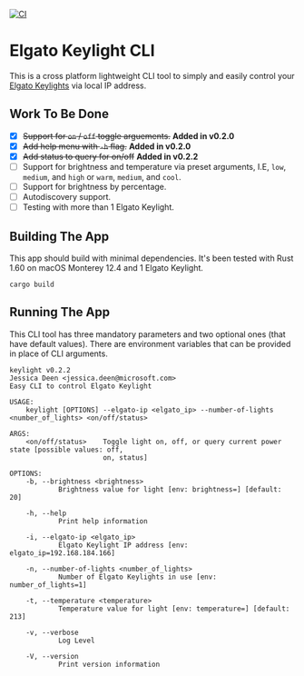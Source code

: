 [![CI](https://github.com/jldeen/keylight-cli/actions/workflows/build-ci.yml/badge.svg)](https://github.com/jldeen/keylight-cli/actions/workflows/build-ci.yml)

# Elgato Keylight CLI

This is a cross platform lightweight CLI tool to simply and easily control your [Elgato Keylights](https://www.elgato.com/key-light) via local IP address. 

## Work To Be Done

- [X] ~~Support for `on` / `off` toggle arguements.~~ **Added in v0.2.0**
- [X] ~~Add help menu with `-h` flag.~~ **Added in v0.2.0**
- [X] ~~Add status to query for on/off~~ **Added in v0.2.2**
- [ ] Support for brightness and temperature via preset arguments, I.E, `low`, `medium`, and `high` or `warm`, `medium`, and `cool`.
- [ ] Support for brightness by percentage.
- [ ] Autodiscovery support.
- [ ] Testing with more than 1 Elgato Keylight.

## Building The App

This app should build with minimal dependencies.  It's been tested with Rust 1.60 on macOS Monterey 12.4 and 1 Elgato Keylight.

`cargo build`

## Running The App

This CLI tool has three mandatory parameters and two optional ones (that have default values).  There are environment variables that can be provided in place of CLI arguments.

```
keylight v0.2.2
Jessica Deen <jessica.deen@microsoft.com>
Easy CLI to control Elgato Keylight

USAGE:
    keylight [OPTIONS] --elgato-ip <elgato_ip> --number-of-lights <number_of_lights> <on/off/status>

ARGS:
    <on/off/status>    Toggle light on, off, or query current power state [possible values: off,
                       on, status]

OPTIONS:
    -b, --brightness <brightness>
            Brightness value for light [env: brightness=] [default: 20]

    -h, --help
            Print help information

    -i, --elgato-ip <elgato_ip>
            Elgato Keylight IP address [env: elgato_ip=192.168.184.166]

    -n, --number-of-lights <number_of_lights>
            Number of Elgato Keylights in use [env: number_of_lights=1]

    -t, --temperature <temperature>
            Temperature value for light [env: temperature=] [default: 213]

    -v, --verbose
            Log Level

    -V, --version
            Print version information
```
